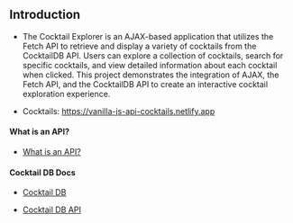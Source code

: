 ## Introduction

- The Cocktail Explorer is an AJAX-based application that utilizes the Fetch API to retrieve and display a variety of cocktails from the CocktailDB API. Users can explore a collection of cocktails, search for specific cocktails, and view detailed information about each cocktail when clicked. This project demonstrates the integration of AJAX, the Fetch API, and the CocktailDB API to create an interactive cocktail exploration experience.

- Cocktails: https://vanilla-js-api-cocktails.netlify.app

#### What is an API?

- [What is an API?](https://www.freecodecamp.org/news/what-is-an-api-in-english-please-b880a3214a82/)

#### Cocktail DB Docs

- [Cocktail DB](https://www.thecocktaildb.com/)

- [Cocktail DB API](https://www.thecocktaildb.com/api.php)
